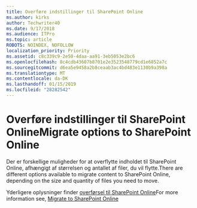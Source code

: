 ```yaml
---
title: Overføre indstillinger til SharePoint Online
ms.author: kirks
author: Techwriter40
ms.date: 9/17/2018
ms.audience: ITPro
ms.topic: article
ROBOTS: NOINDEX, NOFOLLOW
localization_priority: Priority
ms.assetid: c8c339c9-2e50-4daa-aa91-3eb5053e2bc6
ms.openlocfilehash: 8c4cdb43607b8701e2e3523548779cd1e6852a7c
ms.sourcegitcommit: d6ea5e9458a2b8ceaab3ac4bd483e1130b9a398a
ms.translationtype: MT
ms.contentlocale: da-DK
ms.lasthandoff: 01/15/2019
ms.locfileid: "28282542"
---
```

# <a name="migrate-options-to-sharepoint-online"></a><span data-ttu-id="76c89-102">Overføre indstillinger til SharePoint Online</span><span class="sxs-lookup"><span data-stu-id="76c89-102">Migrate options to SharePoint Online</span></span>

<span data-ttu-id="76c89-103">Der er forskellige muligheder for at overflytte indholdet til SharePoint Online, afhængigt af størrelsen og antallet af filer, du vil flytte.</span><span class="sxs-lookup"><span data-stu-id="76c89-103">There are different options available to migrate content to SharePoint Online, depending on the size and quantity of files you need to move.</span></span>
  
<span data-ttu-id="76c89-104">Yderligere oplysninger finder [overførsel til SharePoint Online](https://go.microsoft.com/fwlink/?linkid-2022029)</span><span class="sxs-lookup"><span data-stu-id="76c89-104">For more information see, [Migrate to SharePoint Online](https://go.microsoft.com/fwlink/?linkid-2022029)</span></span>
  

